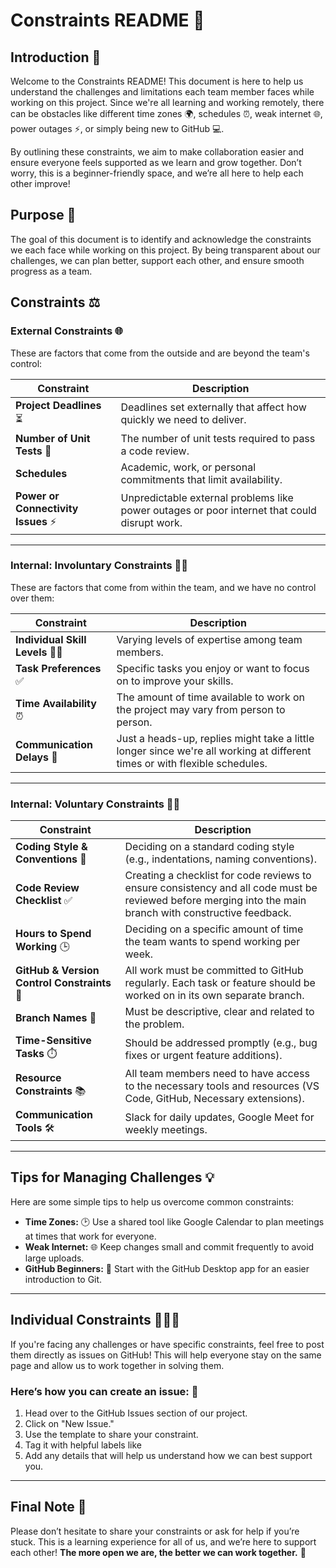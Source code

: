 # Constraints README 📝

## Introduction 🌟

Welcome to the Constraints README! This document is here to help us understand
the challenges and limitations each team member faces while working on this project.
Since we're all learning and working remotely, there can be obstacles like different
time zones 🌍, schedules ⏰, weak internet 🌐, power outages ⚡, or simply being
new to GitHub 💻.

By outlining these constraints, we aim to make collaboration easier and ensure
everyone feels supported as we learn and grow together. Don’t worry, this is a
beginner-friendly space, and we’re all here to help each other improve!

## Purpose 🎯

The goal of this document is to identify and acknowledge the constraints we each
face while working on this project. By being transparent about our challenges,
we can plan better, support each other, and ensure smooth progress as a team.

## Constraints ⚖️

### External Constraints 🌐

These are factors that come from the outside and are beyond the team's control:

<!-- We decided to break the MD013/line-length rule for aesthetic reasons-->

| **Constraint**                    | **Description**                                                                  |
|------------------------------------|---------------------------------------------------------------------------------|
| **Project Deadlines** ⏳           | Deadlines set externally that affect how quickly we need to deliver.            |
| **Number of Unit Tests** 🧪       | The number of unit tests required to pass a code review.                         |
| **Schedules**                      | Academic, work, or personal commitments that limit availability.                |
| **Power or Connectivity Issues** ⚡| Unpredictable external problems like power outages or poor internet that could disrupt work. |

---

### Internal: Involuntary Constraints 🚶‍♀️

These are factors that come from within the team, and we have no control over them:

| **Constraint**            | **Description**                                                                |
|--------------------------|---------------------------------------------------------------------------------|
| **Individual Skill Levels** 🧑‍💻 | Varying levels of expertise among team members.                           |
| **Task Preferences** ✅     | Specific tasks you enjoy or want to focus on to improve your skills.         |
| **Time Availability** ⏰   | The amount of time available to work on the project may vary from person to person. |
| **Communication Delays** 💬 | Just a heads-up, replies might take a little longer since we're all working at different times or with flexible schedules. |

---

### Internal: Voluntary Constraints 🙋‍♂️

| **Constraint**                       | **Description**                                                                 |
|--------------------------------------|---------------------------------------------------------------------------------|
| **Coding Style & Conventions** 🎨     | Deciding on a standard coding style (e.g., indentations, naming conventions).  |
| **Code Review Checklist** ✅         | Creating a checklist for code reviews to ensure consistency and all code must be reviewed before merging into the main branch with constructive feedback. |
| **Hours to Spend Working** 🕒        | Deciding on a specific amount of time the team wants to spend working per week. |
| **GitHub & Version Control Constraints** 🔄 | All work must be committed to GitHub regularly. Each task or feature should be worked on in its own separate branch. |
| **Branch Names** 🌿                 | Must be descriptive, clear and related to the problem.                      |
| **Time-Sensitive Tasks** ⏱️         | Should be addressed promptly (e.g., bug fixes or urgent feature additions).     |
| **Resource Constraints** 📚          | All team members need to have access to the necessary tools and resources (VS Code, GitHub, Necessary extensions). |
| **Communication Tools** 🛠️           | Slack for daily updates, Google Meet for weekly meetings.                      |

---

## Tips for Managing Challenges 💡

Here are some simple tips to help us overcome common constraints:

- **Time Zones:** 🕑 Use a shared tool like Google Calendar to plan meetings at
times that work for everyone.
- **Weak Internet:** 🌐 Keep changes small and commit frequently to avoid large uploads.
- **GitHub Beginners:** 🚀 Start with the GitHub Desktop app for an easier
introduction to Git.

---

## Individual Constraints 🧑‍🤝‍🧑

If you're facing any challenges or have specific constraints,
feel free to post them directly
as issues on GitHub!
This will help everyone stay on the same page and
allow us to work together in solving them.

### **Here’s how you can create an issue:** 🚨

1. Head over to the GitHub Issues section of our project.
1. Click on "New Issue."
1. Use the template to share your constraint.
1. Tag it with helpful labels like
1. Add any details that will help us understand how we can best support you.

---

## Final Note 📝

Please don’t hesitate to share your constraints or ask for help if you’re stuck.
This is a learning experience for all of us, and we’re here to support each other!
**The more open we are, the better we can work together.** 🤝
